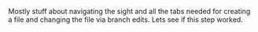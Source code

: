 Mostly stuff about navigating the sight and all the tabs needed for creating a file and changing the file via branch edits.  Lets see if this step worked.
